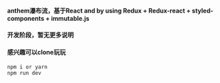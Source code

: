 #### anthem瀑布流，基于React and by using Redux + Redux-react + styled-components + immutable.js
#### 开发阶段，暂无更多说明
#### 感兴趣可以clone玩玩

```
npm i or yarn
npm run dev
```
